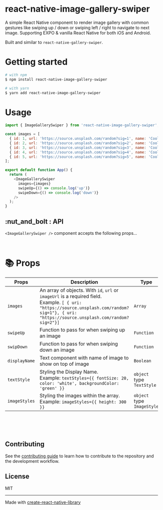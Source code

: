 # react-native-image-gallery-swiper

A simple React Native component to render image gallery with common gestures like swiping up / down or swiping left / right to navigate to next image. Supporting EXPO & vanilla React Native for both iOS and Android.

Built and similar to `react-native-gallery-swiper`.

# Getting started

```bash
# with npm
$ npm install react-native-image-gallery-swiper

# with yarn
$ yarn add react-native-image-gallery-swiper
```

# Usage

```js
import { ImageGallerySwiper } from 'react-native-image-gallery-swiper';

const images = [
  { id: 1, url: 'https://source.unsplash.com/random?sig=1', name: 'Cool Pic 1' },
  { id: 2, url: 'https://source.unsplash.com/random?sig=2', name: 'Cool Pic 2' },
  { id: 3, url: 'https://source.unsplash.com/random?sig=3', name: 'Cool Pic 3' },
  { id: 4, url: 'https://source.unsplash.com/random?sig=4', name: 'Cool Pic 4' },
  { id: 5, url: 'https://source.unsplash.com/random?sig=5', name: 'Cool Pic 5' },
];

export default function App() {
  return (
    <ImageGallerySwiper
      images={images}
      swipeUp={() => console.log('up')}
      swipeDown={() => console.log('down')}
    />
  );
}
```

## :nut_and_bolt : API

`<ImageGallerySwiper />` component accepts the following props...

<br/>

# :books: Props

| Props    | Description                                                                                                                                                                                                                                                                                                                                                                                                                                                                                                                | Type    | Default  |
| -------- | -------------------------------------------------------------------------------------------------------------------------------------------------------------------------------------------------------------------------------------------------------------------------------------------------------------------------------------------------------------------------------------------------------------------------------------------------------------------------------------------------------------------------- | ------- | -------- |
`images` | An array of objects.  With `id`, `url` or `imageUrl` is a required field. <br> Example. `[ { uri: "https://source.unsplash.com/random?sig=1"}, { uri: "https://source.unsplash.com/random?sig=2"}]` | `Array` | Required
`swipeUp` | Function to pass for when swiping up an image | `Function` | Optional
`swipDown` | Function to pass for when swiping down an image | `Function` | Optional
`displayName` | Text component with name of image to show on top of image | `Boolean` | Optional
`textStyle` | Styling the Display Name. <br> Example:  `textStyles={{ fontSize: 20, color: 'white', backgroundColor: 'green' }}` | `object` type `TextStyle` | Optional
`imageStyles` | Styling the images within the array. <br> Example: `imageStyles={{ height: 300 }}` | `object` type `ImageStyle` | Optional

<br>
<br>
<br>

## Contributing

See the [contributing guide](CONTRIBUTING.md) to learn how to contribute to the repository and the development workflow.

## License

MIT

---

Made with [create-react-native-library](https://github.com/callstack/react-native-builder-bob)

